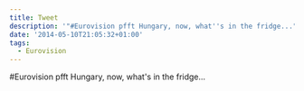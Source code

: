 ```yaml
---
title: Tweet
description: '"#Eurovision pfft Hungary, now, what''s in the fridge..."'
date: '2014-05-10T21:05:32+01:00'
tags:
  - Eurovision
---
```

#Eurovision pfft Hungary, now, what's in the fridge...
